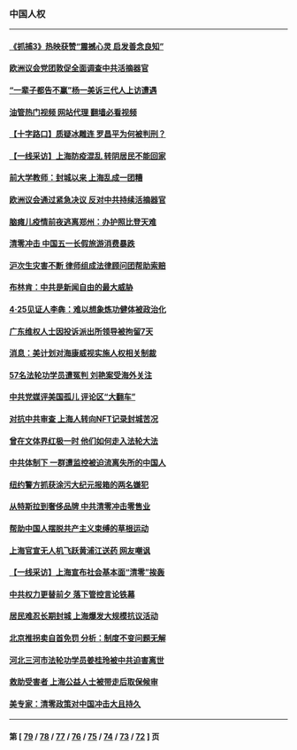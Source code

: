 ### 中国人权
---
#### [《抓捕3》热映获赞“震撼心灵 启发善念良知”](../../pages/ncid278/n13729129.md?05071245) 
#### [欧洲议会党团敦促全面调查中共活摘器官](../../pages/ncid278/n13729021.md?05071245) 
#### [“一辈子都告不赢”杨一美诉三代人上访遭遇](../../pages/ncid278/n13728969.md?05071245) 
#### [油管热门视频 网站代理 翻墙必看视频](http://209.222.30.114:81/youtube.html?05071245)
#### [【十字路口】质疑冰雕连 罗昌平为何被判刑？](../../pages/ncid278/n13728739.md?05071245) 
#### [【一线采访】上海防疫混乱 转阴居民不能回家](../../pages/ncid278/n13728726.md?05071245) 
#### [前大学教师：封城以来 上海乱成一团糟](../../pages/ncid278/n13728515.md?05071245) 
#### [欧洲议会通过紧急决议 反对中共持续活摘器官](../../pages/ncid278/n13728211.md?05071245) 
#### [脑瘫儿疫情前夜逃离郑州：办护照比登天难](../../pages/ncid278/n13728232.md?05071245) 
#### [清零冲击 中国五一长假旅游消费暴跌](../../pages/ncid278/n13727808.md?05071245) 
#### [沪次生灾害不断 律师组成法律顾问团帮助索赔](../../pages/ncid278/n13727729.md?05071245) 
#### [布林肯：中共是新闻自由的最大威胁](../../pages/ncid278/n13727223.md?05071245) 
#### [4‧25见证人李犇：难以想象炼功健体被政治化](../../pages/ncid278/n13726951.md?05071245) 
#### [广东维权人士因投诉派出所领导被拘留7天](../../pages/ncid278/n13727127.md?05071245) 
#### [消息：美计划对海康威视实施人权相关制裁](../../pages/ncid278/n13727090.md?05071245) 
#### [57名法轮功学员遭冤判 刘艳案受海外关注](../../pages/ncid278/n13726210.md?05071245) 
#### [中共党媒评美国孤儿 评论区“大翻车”](../../pages/ncid278/n13726953.md?05071245) 
#### [对抗中共审查 上海人转向NFT记录封城苦况](../../pages/ncid278/n13726776.md?05071245) 
#### [曾在文体界红极一时 他们如何走入法轮大法](../../pages/ncid278/n13725670.md?05071245) 
#### [中共体制下 一群遭监控被迫流离失所的中国人](../../pages/ncid278/n13725531.md?05071245) 
#### [纽约警方抓获涂污大纪元报箱的两名嫌犯](../../pages/ncid278/n13725794.md?05071245) 
#### [从特斯拉到奢侈品牌 中共清零冲击零售业](../../pages/ncid278/n13725698.md?05071245) 
#### [帮助中国人摆脱共产主义束缚的草根运动](../../pages/ncid278/n13725532.md?05071245) 
#### [上海官宣无人机飞跃黄浦江送药 网友嘲讽](../../pages/ncid278/n13725468.md?05071245) 
#### [【一线采访】上海宣布社会基本面“清零”挨轰](../../pages/ncid278/n13724972.md?05071245) 
#### [中共权力更替前夕 落下管控言论铁幕](../../pages/ncid278/n13724847.md?05071245) 
#### [居民难忍长期封城 上海爆发大规模抗议活动](../../pages/ncid278/n13724894.md?05071245) 
#### [北京推拐卖自首免罚 分析：制度不变问题无解](../../pages/ncid278/n13724829.md?05071245) 
#### [河北三河市法轮功学员姜桂玲被中共迫害离世](../../pages/ncid278/n13724089.md?05071245) 
#### [救助受害者 上海公益人士被带走后取保候审](../../pages/ncid278/n13724604.md?05071245) 
#### [美专家：清零政策对中国冲击大且持久](../../pages/ncid278/n13724236.md?05071245) 

---
#### 第 [ [79](./79.md?05071245) / [78](./78.md?05071245) / [77](./77.md?05071245) / [76](./76.md?05071245) / [75](./75.md?05071245) / [74](./74.md?05071245) / [73](./73.md?05071245) / [72](./72.md?05071245) ] 页
